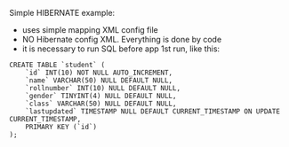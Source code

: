 Simple HIBERNATE example:

- uses simple mapping XML config file
- NO Hibernate config XML. Everything is done by code
- it is necessary to run SQL before app 1st run, like this:


```
CREATE TABLE `student` (
    `id` INT(10) NOT NULL AUTO_INCREMENT,
    `name` VARCHAR(50) NULL DEFAULT NULL,
    `rollnumber` INT(10) NULL DEFAULT NULL,
    `gender` TINYINT(4) NULL DEFAULT NULL,
    `class` VARCHAR(50) NULL DEFAULT NULL,
    `lastupdated` TIMESTAMP NULL DEFAULT CURRENT_TIMESTAMP ON UPDATE CURRENT_TIMESTAMP,
    PRIMARY KEY (`id`)
);
```